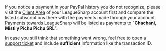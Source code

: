 If you notice a payment in your PayPal history you do not recognize, please visit the [Client Area](https://www.joduska.me/forum/index.php?app=nexus&module=clients) of your LeagueSharp account first and compare the listed subscriptions there with the payments made through your account. Payments towards LeagueSharp will be listed as payments to "**Chachani, Misti y Pichu Pichu SRL**".

In case you still think that something went wrong, feel free to open a [support ticket](https://www.joduska.me/forum/index.php?app=tickets&module=tickets&section=post&do=new_ticket) and include **sufficient** information like the transaction ID.